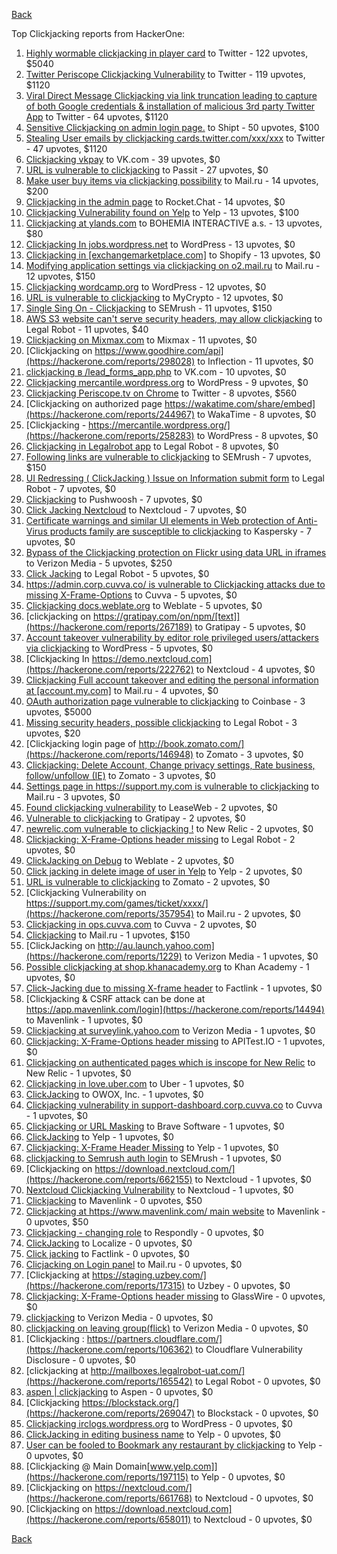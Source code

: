 [Back](../README.md)

Top Clickjacking reports from HackerOne:

1. [Highly wormable clickjacking in player card](https://hackerone.com/reports/85624) to Twitter - 122 upvotes, $5040
2. [Twitter Periscope Clickjacking Vulnerability](https://hackerone.com/reports/591432) to Twitter - 119 upvotes, $1120
3. [Viral Direct Message Clickjacking via link truncation leading to capture of both Google credentials &amp; installation of malicious 3rd party Twitter App](https://hackerone.com/reports/643274) to Twitter - 64 upvotes, $1120
4. [Sensitive Clickjacking on admin login page.](https://hackerone.com/reports/389145) to Shipt - 50 upvotes, $100
5. [Stealing User emails by clickjacking cards.twitter.com/xxx/xxx](https://hackerone.com/reports/154963) to Twitter - 47 upvotes, $1120
6. [Clickjacking vkpay](https://hackerone.com/reports/374817) to VK.com - 39 upvotes, $0
7. [URL is vulnerable to clickjacking](https://hackerone.com/reports/530008) to Passit - 27 upvotes, $0
8. [Make user buy items via clickjacking possibility](https://hackerone.com/reports/471967) to Mail.ru - 14 upvotes, $200
9. [Clickjacking in the admin page](https://hackerone.com/reports/728004) to Rocket.Chat - 14 upvotes, $0
10. [Clickjacking Vulnerability found on Yelp](https://hackerone.com/reports/214087) to Yelp - 13 upvotes, $100
11. [Clickjacking at ylands.com](https://hackerone.com/reports/405342) to BOHEMIA INTERACTIVE a.s. - 13 upvotes, $80
12. [Clickjacking In jobs.wordpress.net](https://hackerone.com/reports/223024) to WordPress - 13 upvotes, $0
13. [Clickjacking in [exchangemarketplace.com]](https://hackerone.com/reports/658217) to Shopify - 13 upvotes, $0
14. [Modifying application settings via clickjacking on o2.mail.ru](https://hackerone.com/reports/355774) to Mail.ru - 12 upvotes, $150
15. [Clickjacking wordcamp.org](https://hackerone.com/reports/230581) to WordPress - 12 upvotes, $0
16. [URL is vulnerable to clickjacking](https://hackerone.com/reports/712376) to MyCrypto - 12 upvotes, $0
17. [Single Sing On - Clickjacking](https://hackerone.com/reports/299009) to SEMrush - 11 upvotes, $150
18. [AWS S3 website can't serve security headers, may allow clickjacking](https://hackerone.com/reports/149572) to Legal Robot - 11 upvotes, $40
19. [Clickjacking on Mixmax.com](https://hackerone.com/reports/234713) to Mixmax - 11 upvotes, $0
20. [Clickjacking on https://www.goodhire.com/api](https://hackerone.com/reports/298028) to Inflection - 11 upvotes, $0
21. [clickjacking в /lead_forms_app.php](https://hackerone.com/reports/294334) to VK.com - 10 upvotes, $0
22. [Clickjacking mercantile.wordpress.org](https://hackerone.com/reports/264125) to WordPress - 9 upvotes, $0
23. [Clickjacking Periscope.tv on Chrome](https://hackerone.com/reports/198622) to Twitter - 8 upvotes, $560
24. [Clickjacking on authorized page https://wakatime.com/share/embed](https://hackerone.com/reports/244967) to WakaTime - 8 upvotes, $0
25. [Clickjacking - https://mercantile.wordpress.org/](https://hackerone.com/reports/258283) to WordPress - 8 upvotes, $0
26. [Clickjacking in Legalrobot app](https://hackerone.com/reports/270454) to Legal Robot - 8 upvotes, $0
27. [Following links are vulnerable to clickjacking](https://hackerone.com/reports/289246) to SEMrush - 7 upvotes, $150
28. [UI Redressing ( ClickJacking ) Issue on Information submit form](https://hackerone.com/reports/163753) to Legal Robot - 7 upvotes, $0
29. [Clickjacking](https://hackerone.com/reports/200419) to Pushwoosh - 7 upvotes, $0
30. [Click Jacking Nextcloud](https://hackerone.com/reports/347782) to Nextcloud - 7 upvotes, $0
31. [Certificate warnings and similar UI elements in Web protection of Anti-Virus products family are susceptible to clickjacking](https://hackerone.com/reports/463695) to Kaspersky - 7 upvotes, $0
32. [Bypass of the Clickjacking protection on Flickr using data URL in iframes](https://hackerone.com/reports/7264) to Verizon Media - 5 upvotes, $250
33. [Click Jacking](https://hackerone.com/reports/163888) to Legal Robot - 5 upvotes, $0
34. [https://admin.corp.cuvva.co/ is vulnerable to Clickjacking attacks due to missing X-Frame-Options](https://hackerone.com/reports/231434) to Cuvva - 5 upvotes, $0
35. [Clickjacking docs.weblate.org](https://hackerone.com/reports/223391) to Weblate - 5 upvotes, $0
36. [clickjacking on https://gratipay.com/on/npm/[text]](https://hackerone.com/reports/267189) to Gratipay - 5 upvotes, $0
37. [Account takeover vulnerability by editor role privileged users/attackers via clickjacking](https://hackerone.com/reports/388254) to WordPress - 5 upvotes, $0
38. [Clickjacking In https://demo.nextcloud.com](https://hackerone.com/reports/222762) to Nextcloud - 4 upvotes, $0
39. [Clickjacking Full account takeover and editing the personal information at [account.my.com]](https://hackerone.com/reports/261652) to Mail.ru - 4 upvotes, $0
40. [OAuth authorization page vulnerable to clickjacking](https://hackerone.com/reports/65825) to Coinbase - 3 upvotes, $5000
41. [Missing security headers, possible clickjacking](https://hackerone.com/reports/64645) to Legal Robot - 3 upvotes, $20
42. [Clickjacking login page of http://book.zomato.com/](https://hackerone.com/reports/146948) to Zomato - 3 upvotes, $0
43. [Clickjacking: Delete Account, Change privacy settings, Rate business, follow/unfollow (IE)](https://hackerone.com/reports/338569) to Zomato - 3 upvotes, $0
44. [Settings page in https://support.my.com is vulnerable to clickjacking](https://hackerone.com/reports/667400) to Mail.ru - 3 upvotes, $0
45. [Found clickjacking vulnerability](https://hackerone.com/reports/119828) to LeaseWeb - 2 upvotes, $0
46. [Vulnerable to clickjacking](https://hackerone.com/reports/123782) to Gratipay - 2 upvotes, $0
47. [newrelic.com vulnerable to clickjacking !](https://hackerone.com/reports/123126) to New Relic - 2 upvotes, $0
48. [Clickjacking: X-Frame-Options header missing](https://hackerone.com/reports/163646) to Legal Robot - 2 upvotes, $0
49. [ClickJacking on Debug](https://hackerone.com/reports/225555) to Weblate - 2 upvotes, $0
50. [Click jacking in delete image of user in Yelp](https://hackerone.com/reports/201848) to Yelp - 2 upvotes, $0
51. [URL is vulnerable to clickjacking](https://hackerone.com/reports/337219) to Zomato - 2 upvotes, $0
52. [Clickjacking Vulnerability on https://support.my.com/games/ticket/xxxx/](https://hackerone.com/reports/357954) to Mail.ru - 2 upvotes, $0
53. [Clickjacking in ops.cuvva.com](https://hackerone.com/reports/583624) to Cuvva - 2 upvotes, $0
54. [Clickjacking](https://hackerone.com/reports/8724) to Mail.ru - 1 upvotes, $150
55. [ClickJacking on http://au.launch.yahoo.com](https://hackerone.com/reports/1229) to Verizon Media - 1 upvotes, $0
56. [Possible clickjacking at shop.khanacademy.org](https://hackerone.com/reports/6370) to Khan Academy - 1 upvotes, $0
57. [Click-Jacking due to missing X-frame header](https://hackerone.com/reports/17664) to Factlink - 1 upvotes, $0
58. [Clickjacking &amp; CSRF attack can be done at https://app.mavenlink.com/login](https://hackerone.com/reports/14494) to Mavenlink - 1 upvotes, $0
59. [Clickjacking at surveylink.yahoo.com](https://hackerone.com/reports/3578) to Verizon Media - 1 upvotes, $0
60. [Clickjacking: X-Frame-Options header missing](https://hackerone.com/reports/129650) to APITest.IO - 1 upvotes, $0
61. [Clickjacking on authenticated pages which is inscope for New Relic](https://hackerone.com/reports/128645) to New Relic - 1 upvotes, $0
62. [Clickjacking in love.uber.com](https://hackerone.com/reports/137152) to Uber - 1 upvotes, $0
63. [ClickJacking](https://hackerone.com/reports/183127) to OWOX, Inc. - 1 upvotes, $0
64. [Clickjacking vulnerability in support-dashboard.corp.cuvva.co](https://hackerone.com/reports/231694) to Cuvva - 1 upvotes, $0
65. [Clickjacking or URL Masking](https://hackerone.com/reports/204198) to Brave Software - 1 upvotes, $0
66. [ClickJacking](https://hackerone.com/reports/179839) to Yelp - 1 upvotes, $0
67. [Clickjacking: X-Frame Header Missing](https://hackerone.com/reports/168358) to Yelp - 1 upvotes, $0
68. [clickjacking to Semrush auth login](https://hackerone.com/reports/318295) to SEMrush - 1 upvotes, $0
69. [Clickjacking on https://download.nextcloud.com/](https://hackerone.com/reports/662155) to Nextcloud - 1 upvotes, $0
70. [Nextcloud Clickjacking Vulnerability](https://hackerone.com/reports/710996) to Nextcloud - 1 upvotes, $0
71. [Clickjacking](https://hackerone.com/reports/21110) to Mavenlink - 0 upvotes, $50
72. [Clickjacking at https://www.mavenlink.com/ main website](https://hackerone.com/reports/14631) to Mavenlink - 0 upvotes, $50
73. [Clickjacking - changing role](https://hackerone.com/reports/7924) to Respondly - 0 upvotes, $0
74. [ClickJacking](https://hackerone.com/reports/7862) to Localize - 0 upvotes, $0
75. [Click jacking](https://hackerone.com/reports/13550) to Factlink - 0 upvotes, $0
76. [Clicjacking on Login panel](https://hackerone.com/reports/8459) to Mail.ru - 0 upvotes, $0
77. [Clickjacking at https://staging.uzbey.com/](https://hackerone.com/reports/17315) to Uzbey - 0 upvotes, $0
78. [Clickjacking: X-Frame-Options header missing](https://hackerone.com/reports/27594) to GlassWire - 0 upvotes, $0
79. [clickjacking](https://hackerone.com/reports/1207) to Verizon Media - 0 upvotes, $0
80. [clickjacking on leaving group(flick)](https://hackerone.com/reports/7745) to Verizon Media - 0 upvotes, $0
81. [Clickjacking : https://partners.cloudflare.com/](https://hackerone.com/reports/106362) to Cloudflare Vulnerability Disclosure - 0 upvotes, $0
82. [clickjacking at http://mailboxes.legalrobot-uat.com/](https://hackerone.com/reports/165542) to Legal Robot - 0 upvotes, $0
83. [aspen | clickjacking](https://hackerone.com/reports/272387) to Aspen - 0 upvotes, $0
84. [Clickjacking https://blockstack.org/](https://hackerone.com/reports/269047) to Blockstack - 0 upvotes, $0
85. [Clickjacking irclogs.wordpress.org](https://hackerone.com/reports/267075) to WordPress - 0 upvotes, $0
86. [ClickJacking in editing business name](https://hackerone.com/reports/227837) to Yelp - 0 upvotes, $0
87. [User can be fooled to Bookmark any restaurant by clickjacking](https://hackerone.com/reports/228295) to Yelp - 0 upvotes, $0
88. [Clickjacking @ Main Domain[www.yelp.com]](https://hackerone.com/reports/197115) to Yelp - 0 upvotes, $0
89. [Clickjacking on https://nextcloud.com/](https://hackerone.com/reports/661768) to Nextcloud - 0 upvotes, $0
90. [Clickjacking on https://download.nextcloud.com](https://hackerone.com/reports/658011) to Nextcloud - 0 upvotes, $0


[Back](../README.md)
